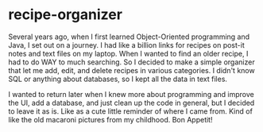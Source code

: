 recipe-organizer
================

Several years ago, when I first learned Object-Oriented programming and Java, I set out on a journey. I had like a billion links for recipes on post-it notes and text files on my laptop. When I wanted to find an older recipe, I had to do WAY to much searching. So I decided to make a simple organizer that let me add, edit, and delete recipes in various categories. I didn't know SQL or anything about databases, so I kept all the data in text files.

I wanted to return later when I knew more about programming and improve the UI, add a database, and just clean up the code in general, but I decided to leave it as is. Like as a cute little reminder of where I came from. Kind of like the old macaroni pictures from my childhood. Bon Appetit!
